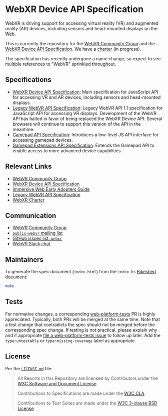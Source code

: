 # WebXR Device API Specification

WebXR is driving support for accessing virtual reality (VR) and augmented reality (AR) devices, including sensors and head-mounted displays on the Web.

This is currently the repository for the [WebVR Community Group][3] and the [WebXR Device API Specification][1]. We have a [charter][4] (in progress).

The specification has recently undergone a name change, so expect to see multiple references to "WebVR" sprinkled throughout.


## Specifications

* [WebXR Device API Specification][1]: Main specification for JavaScript API for accessing VR and AR devices, including sensors and head-mounted displays.
* [Legacy WebVR API Specification][2]: Legacy WebVR API 1.1 specification for JavaScript API for accessing VR displays. Development of the WebVR API has halted in favor of being replaced the WebXR Device API. Several browsers will continue to support this version of the API in the meantime.
* [Gamepad API Specification][5]: Introduces a low-level JS API interface for accessing gamepad devices.
* [Gamepad Extensions API Specification][6]: Extends the Gamepad API to enable access to more advanced device capabilities.


## Relevant Links

* [WebVR Community Group][3]
* [WebXR Device API Specification][1]
* [Immersive Web Early Adopters Guide][16]
* [Legacy WebVR API Specification][2]
* [WebXR Charter][4]


## Communication

* [WebVR Community Group][3]
* [`public-webvr` mailing list][7]
* [GitHub issues list: `webxr`][8]
* [WebVR Slack chat][9]


## Maintainers

To generate the spec document (`index.html`) from the `index.bs` [Bikeshed][10] document:

```sh
make
```


## Tests

For normative changes, a corresponding
[web-platform-tests][11] PR is highly appreciated. Typically,
both PRs will be merged at the same time. Note that a test change that contradicts the spec should
not be merged before the corresponding spec change. If testing is not practical, please explain why
and if appropriate [file a web-platform-tests issue][12]
to follow up later. Add the `type:untestable` or `type:missing-coverage` label as appropriate.


## License

Per the [`LICENSE.md`](LICENSE.md) file:

> All Reports in this Repository are licensed by Contributors under the [W3C Software and Document License][13].
>
> Contributions to Specifications are made under the [W3C CLA][14].
>
> Contributions to Test Suites are made under the [W3C 3-clause BSD License][15]

<!-- Links -->
[1]: https://immersive-web.github.io/webxr/
[2]: https://immersive-web.github.io/webvr/
[3]: https://www.w3.org/community/webvr/
[4]: https://immersive-web.github.io/webxr/charter/
[5]: https://w3c.github.io/gamepad/
[6]: https://w3c.github.io/gamepad/extensions.html
[7]: https://lists.w3.org/Archives/Public/public-webvr/
[8]: https://github.com/immersive-web/webxr/issues
[9]: https://webvr-slack.herokuapp.com/
[10]: https://github.com/tabatkins/bikeshed
[11]: https://github.com/w3c/web-platform-tests
[12]: https://github.com/w3c/web-platform-tests/issues/new
[13]: http://www.w3.org/Consortium/Legal/2015/copyright-software-and-document
[14]: https://www.w3.org/community/about/agreements/cla/
[15]: https://www.w3.org/Consortium/Legal/2008/03-bsd-license.html
[16]: https://immersive-web.github.io/webxr-reference/
